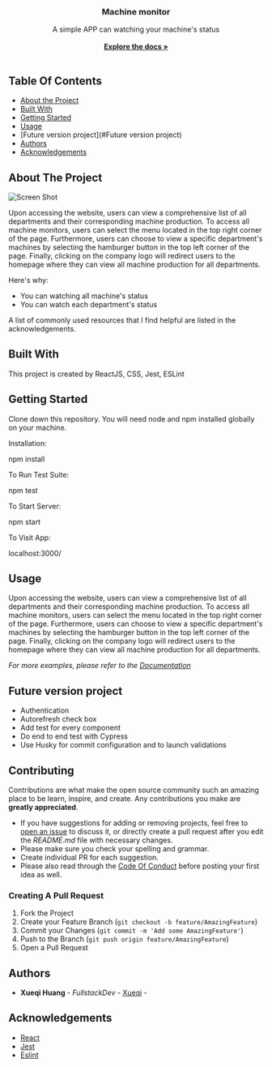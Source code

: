 <br/>
<p align="center">
  <h3 align="center">Machine monitor</h3>

  <p align="center">
    A simple APP can watching your machine's status
    <br/>
    <br/>
    <a href="https://github.com/hxueqi/machine_monitor.git"><strong>Explore the docs »</strong></a>
    <br/>
    <br/>
  </p>
</p>

## Table Of Contents

- [About the Project](#about-the-project)
- [Built With](#built-with)
- [Getting Started](#getting-started)
- [Usage](#usage)
- [Future version project](#Future version project)
- [Authors](#authors)
- [Acknowledgements](#acknowledgements)

## About The Project

![Screen Shot](images/machine_production.png,images/machine_monitor.png)

Upon accessing the website, users can view a comprehensive list of all departments and their corresponding machine production. To access all machine monitors, users can select the menu located in the top right corner of the page. Furthermore, users can choose to view a specific department's machines by selecting the hamburger button in the top left corner of the page. Finally, clicking on the company logo will redirect users to the homepage where they can view all machine production for all departments.

Here's why:

- You can watching all machine's status
- You can watch each department's status

A list of commonly used resources that I find helpful are listed in the acknowledgements.

## Built With

This project is created by ReactJS, CSS, Jest, ESLint

## Getting Started

Clone down this repository. You will need node and npm installed globally on your machine.

Installation:

npm install

To Run Test Suite:

npm test

To Start Server:

npm start

To Visit App:

localhost:3000/

## Usage

Upon accessing the website, users can view a comprehensive list of all departments and their corresponding machine production. To access all machine monitors, users can select the menu located in the top right corner of the page. Furthermore, users can choose to view a specific department's machines by selecting the hamburger button in the top left corner of the page. Finally, clicking on the company logo will redirect users to the homepage where they can view all machine production for all departments.

_For more examples, please refer to the [Documentation](https://example.com)_

## Future version project

- Authentication
- Autorefresh check box
- Add test for every component
- Do end to end test with Cypress
- Use Husky for commit configuration and to launch validations

## Contributing

Contributions are what make the open source community such an amazing place to be learn, inspire, and create. Any contributions you make are **greatly appreciated**.

- If you have suggestions for adding or removing projects, feel free to [open an issue](https://github.com/Xueqi/ReadME-machine_monitor/issues/new) to discuss it, or directly create a pull request after you edit the _README.md_ file with necessary changes.
- Please make sure you check your spelling and grammar.
- Create individual PR for each suggestion.
- Please also read through the [Code Of Conduct](https://github.com/Xueqi/ReadME-machine_monitor/blob/main/CODE_OF_CONDUCT.md) before posting your first idea as well.

### Creating A Pull Request

1. Fork the Project
2. Create your Feature Branch (`git checkout -b feature/AmazingFeature`)
3. Commit your Changes (`git commit -m 'Add some AmazingFeature'`)
4. Push to the Branch (`git push origin feature/AmazingFeature`)
5. Open a Pull Request

## Authors

- **Xueqi Huang** - _FullstackDev_ - [Xueqi](https://github.com/hxueqi) -

## Acknowledgements

- [React](https://reactjs.org/)
- [Jest](https://jestjs.io/)
- [Eslint](https://eslint.org/)

